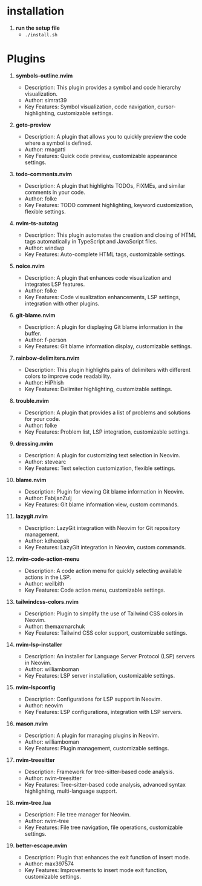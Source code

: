 # installation
1. **run the setup file**
    - `./install.sh`

# Plugins
1. **symbols-outline.nvim**
   - Description: This plugin provides a symbol and code hierarchy visualization.
   - Author: simrat39
   - Key Features: Symbol visualization, code navigation, cursor-highlighting, customizable settings.

2. **goto-preview**
   - Description: A plugin that allows you to quickly preview the code where a symbol is defined.
   - Author: rmagatti
   - Key Features: Quick code preview, customizable appearance settings.

3. **todo-comments.nvim**
   - Description: A plugin that highlights TODOs, FIXMEs, and similar comments in your code.
   - Author: folke
   - Key Features: TODO comment highlighting, keyword customization, flexible settings.

4. **nvim-ts-autotag**
   - Description: This plugin automates the creation and closing of HTML tags automatically in TypeScript and JavaScript files.
   - Author: windwp
   - Key Features: Auto-complete HTML tags, customizable settings.

5. **noice.nvim**
   - Description: A plugin that enhances code visualization and integrates LSP features.
   - Author: folke
   - Key Features: Code visualization enhancements, LSP settings, integration with other plugins.

6. **git-blame.nvim**
   - Description: A plugin for displaying Git blame information in the buffer.
   - Author: f-person
   - Key Features: Git blame information display, customizable settings.

7. **rainbow-delimiters.nvim**
   - Description: This plugin highlights pairs of delimiters with different colors to improve code readability.
   - Author: HiPhish
   - Key Features: Delimiter highlighting, customizable settings.

8. **trouble.nvim**
   - Description: A plugin that provides a list of problems and solutions for your code.
   - Author: folke
   - Key Features: Problem list, LSP integration, customizable settings.

9. **dressing.nvim**
   - Description: A plugin for customizing text selection in Neovim.
   - Author: stevearc
   - Key Features: Text selection customization, flexible settings.

10. **blame.nvim**
    - Description: Plugin for viewing Git blame information in Neovim.
    - Author: FabijanZulj
    - Key Features: Git blame information view, custom commands.

11. **lazygit.nvim**
    - Description: LazyGit integration with Neovim for Git repository management.
    - Author: kdheepak
    - Key Features: LazyGit integration in Neovim, custom commands.

12. **nvim-code-action-menu**
    - Description: A code action menu for quickly selecting available actions in the LSP.
    - Author: weilbith
    - Key Features: Code action menu, customizable settings.

13. **tailwindcss-colors.nvim**
    - Description: Plugin to simplify the use of Tailwind CSS colors in Neovim.
    - Author: themaxmarchuk
    - Key Features: Tailwind CSS color support, customizable settings.

14. **nvim-lsp-installer**
    - Description: An installer for Language Server Protocol (LSP) servers in Neovim.
    - Author: williamboman
    - Key Features: LSP server installation, customizable settings.

15. **nvim-lspconfig**
    - Description: Configurations for LSP support in Neovim.
    - Author: neovim
    - Key Features: LSP configurations, integration with LSP servers.

16. **mason.nvim**
    - Description: A plugin for managing plugins in Neovim.
    - Author: williamboman
    - Key Features: Plugin management, customizable settings.

17. **nvim-treesitter**
    - Description: Framework for tree-sitter-based code analysis.
    - Author: nvim-treesitter
    - Key Features: Tree-sitter-based code analysis, advanced syntax highlighting, multi-language support.

18. **nvim-tree.lua**
    - Description: File tree manager for Neovim.
    - Author: nvim-tree
    - Key Features: File tree navigation, file operations, customizable settings.

19. **better-escape.nvim**
    - Description: Plugin that enhances the exit function of insert mode.
    - Author: max397574
    - Key Features: Improvements to insert mode exit function, customizable settings.
